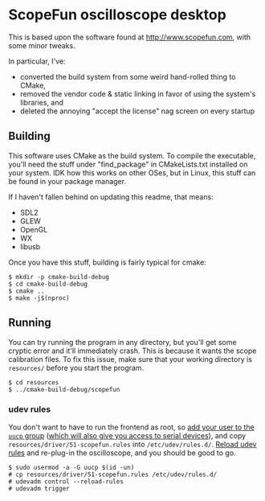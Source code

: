 # ScopeFun oscilloscope desktop

This is based upon the software found at http://www.scopefun.com, with some
minor tweaks.

In particular, I've:

- converted the build system from some weird hand-rolled thing to CMake,
- removed the vendor code & static linking in favor of using the system's
  libraries, and
- deleted the annoying "accept the license" nag screen on every startup

## Building

This software uses CMake as the build system. To compile the executable,
you'll need the stuff under "find_package" in CMakeLists.txt installed on your
system. IDK how this works on other OSes, but in Linux, this stuff can be found
in your package manager.

If I haven't fallen behind on updating this readme, that means:

- SDL2
- GLEW
- OpenGL
- WX
- libusb

Once you have this stuff, building is fairly typical for cmake:

```console
$ mkdir -p cmake-build-debug
$ cd cmake-build-debug
$ cmake ..
$ make -j$(nproc)
```

## Running

You can try running the program in any directory, but you'll get some cryptic
error and it'll immediately crash. This is because it wants the scope
calibration files. To fix this issue, make sure that your working directory is
`resources/` before you start the program.

```console
$ cd resources
$ ../cmake-build-debug/scopefun
```

### udev rules

You don't want to have to run the frontend as root, so [add your user to the
`uucp` group](https://unix.stackexchange.com/a/293059/70735) ([which will also
give you access to serial
devices](https://wiki.archlinux.org/index.php/Users_and_groups#User_groups)),
and copy `resources/driver/51-scopefun.rules` into `/etc/udev/rules.d/`.
[Reload udev rules](https://unix.stackexchange.com/a/39371/70735) and
re-plug-in the oscilloscope, and you should be good to go.

```console
$ sudo usermod -a -G uucp $(id -un)
# cp resources/driver/51-scopefun.rules /etc/udev/rules.d/
# udevadm control --reload-rules
# udevadm trigger
```
